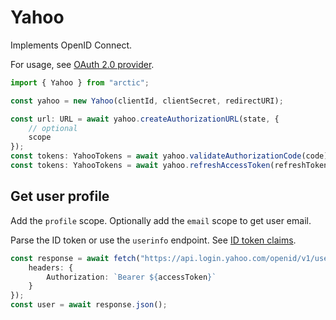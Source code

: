 # Yahoo

Implements OpenID Connect.

For usage, see [OAuth 2.0 provider](../oauth2.md).

```ts
import { Yahoo } from "arctic";

const yahoo = new Yahoo(clientId, clientSecret, redirectURI);
```

```ts
const url: URL = await yahoo.createAuthorizationURL(state, {
	// optional
	scope
});
const tokens: YahooTokens = await yahoo.validateAuthorizationCode(code);
const tokens: YahooTokens = await yahoo.refreshAccessToken(refreshToken);
```

## Get user profile

Add the `profile` scope. Optionally add the `email` scope to get user email.

Parse the ID token or use the `userinfo` endpoint. See [ID token claims](https://developer.yahoo.com/sign-in-with-yahoo/#get-user-info-api).

```ts
const response = await fetch("https://api.login.yahoo.com/openid/v1/userinfo", {
	headers: {
		Authorization: `Bearer ${accessToken}`
	}
});
const user = await response.json();
```
